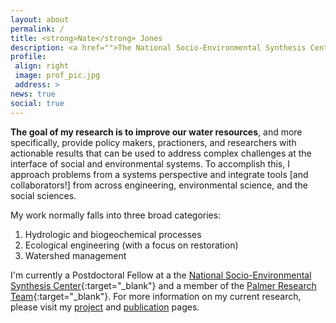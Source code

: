 ```yaml
---
layout: about
permalink: /
title: <strong>Nate</strong> Jones
description: <a href="">The National Socio-Environmental Synthesis Center</a>. University of Maryland
profile:
 align: right
 image: prof_pic.jpg
 address: >
news: true
social: true
---
```


**The goal of my research is to improve our water resources**, and more specifically, provide policy makers, practioners, and researchers with actionable results that can be used to address complex challenges at the interface of social and environmental systems. To accomplish this, I approach problems from a systems perspective and integrate tools [and collaborators!] from across engineering, environmental science, and the social sciences.  

My work normally falls into three broad categories: 
1. Hydrologic and biogeochemical processes
2. Ecological engineering (with a focus on restoration)
3. Watershed management

I'm currently a Postdoctoral Fellow at a the [National Socio-Environmental Synthesis Center](https://www.sesync.org/users/njones){:target="\_blank"} and a member of the [Palmer Research Team](https://palmerlab.umd.edu/){:target="\_blank"}. For more information on my current research, please visit my [project](/projects) and [publication](/publications) pages.    